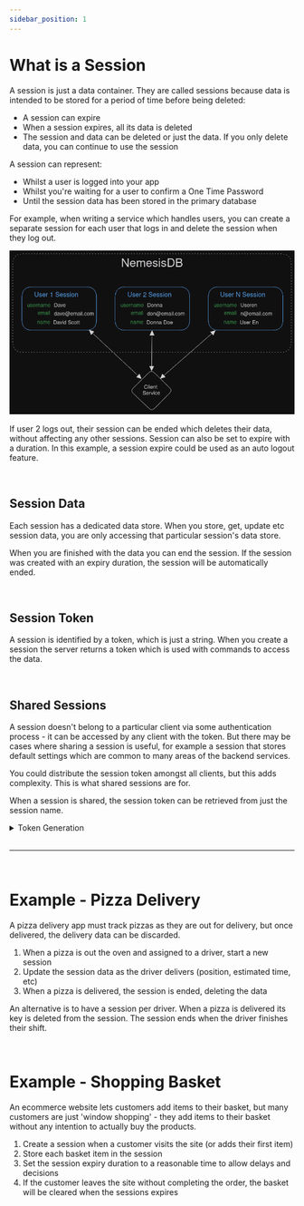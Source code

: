 ```yaml
---
sidebar_position: 1
---
```


# What is a Session
A session is just a data container. They are called sessions because data is intended to be stored for a period of time before being deleted:

- A session can expire
- When a session expires, all its data is deleted
- The session and data can be deleted or just the data. If you only delete data, you can continue to use the session

A session can represent:
  - Whilst a user is logged into your app
  - Whilst you're waiting for a user to confirm a One Time Password
  - Until the session data has been stored in the primary database


For example, when writing a service which handles users, you can create a separate session for each user that logs in and delete the session when they log out.

![](img/sessions_overview.png)

If user 2 logs out, their session can be ended which deletes their data, without affecting any other sessions. Session can also be set to expire with a duration. In this example,
a session expire could be used as an auto logout feature.

<br/>

## Session Data
Each session has a dedicated data store. When you store, get, update etc session data, you are only accessing that particular session's data store.

When you are finished with the data you can end the session. If the session was created with an expiry duration, the session will be automatically ended.

<br/>

## Session Token
A session is identified by a token, which is just a string. When you create a session the server returns a token which is used with commands to access the data.

<br/>

## Shared Sessions
A session doesn't belong to a particular client via some authentication process - it can be accessed by any client with the token. But there may be cases where sharing a session is useful, for example a session
that stores default settings which are common to many areas of the backend services. 

You could distribute the session token amongst all clients, but this adds complexity. This is what shared sessions are for.

When a session is shared, the session token can be retrieved from just the session name.

<details>
  <summary>Token Generation</summary>
  <div>
    <div>
      If a session is not shared:<br/>
      <ul>
        <li>The session name does not take part in token generation. This means two sessions with the same name do not generate the same token</li>
      </ul>
      If a session is shared:<br/>
      <ul>
        <li>The session name is used in token generation, allowing others to get the token from session name</li>
      </ul>
        
    </div>   
  </div>
</details>


<br/>
<hr/>


<br/>

# Example - Pizza Delivery
A pizza delivery app must track pizzas as they are out for delivery, but once delivered, the delivery data can be discarded.

1. When a pizza is out the oven and assigned to a driver, start a new session
2. Update the session data as the driver delivers (position, estimated time, etc)
3. When a pizza is delivered, the session is ended, deleting the data

An alternative is to have a session per driver. When a pizza is delivered its key is deleted from the session. The session ends when the driver finishes their shift.

<br/>


# Example - Shopping Basket
An ecommerce website lets customers add items to their basket, but many customers are just 'window shopping' - they add items to their basket without any intention to actually buy the products.

1. Create a session when a customer visits the site (or adds their first item)
2. Store each basket item in the session
3. Set the session expiry duration to a reasonable time to allow delays and decisions
4. If the customer leaves the site without completing the order, the basket will be cleared when the sessions expires

